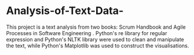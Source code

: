 # Analysis-of-Text-Data-
This project is a text analysis from two books: Scrum Handbook and Agile Processes in Software Engineering .  Python's re library for regular expression and Python's NLTK library were used to clean and manipulate the text, while Python's Matplotlib was used to construct the visualisations.
